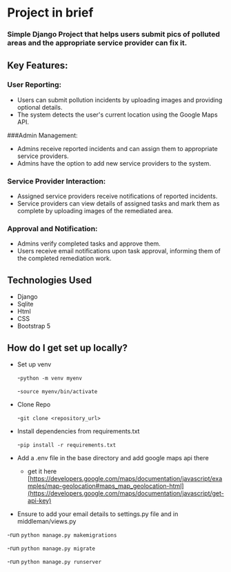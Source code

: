 # Project in brief

### Simple Django Project that helps users submit pics of polluted areas and the appropriate service provider can fix it.

## Key Features:

### User Reporting:

- Users can submit pollution incidents by uploading images and providing optional details.
- The system detects the user's current location using the Google Maps API.
  
###Admin Management:

- Admins receive reported incidents and can assign them to appropriate service providers.
- Admins have the option to add new service providers to the system.

### Service Provider Interaction:

- Assigned service providers receive notifications of reported incidents.
- Service providers can view details of assigned tasks and mark them as complete by uploading images of the remediated area.

### Approval and Notification:

- Admins verify completed tasks and approve them.
- Users receive email notifications upon task approval, informing them of the completed remediation work.

## Technologies Used

- Django
- Sqlite
- Html
- CSS
- Bootstrap 5

## How do I get set up locally?

- Set up venv
  
  -`python -m venv myenv`
  
  -`source myenv/bin/activate`
  
- Clone Repo
  
  -`git clone <repository_url>`
  
- Install dependencies from requirements.txt
  
  -`pip install -r requirements.txt`
  
- Add a .env file in the base directory and add google maps api there
  
  - get it here [https://developers.google.com/maps/documentation/javascript/examples/map-geolocation#maps_map_geolocation-html](https://developers.google.com/maps/documentation/javascript/get-api-key)

- Ensure to add your email details to settings.py file and in middleman/views.py
    
-run `python manage.py makemigrations`

-run `python manage.py migrate`

-run `python manage.py runserver`
